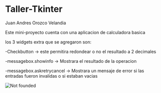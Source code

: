 # Taller-Tkinter
Juan Andres Orozco Velandia

Este mini-proyecto cuenta con una aplicacion de calculadora basica

los 3 widgets extra que se agregaron son:

  -Checkbutton -> este permitira redondear o no el resultado a 2 decimales

  -messagebox.showinfo -> Mostrara el resultado de la operacion

  -messagebox.askretrycancel -> Mostrara un mensaje de error si las entradas fueron invalidas o si estaban vacias
 
 ![Not founded](https://raw.githubusercontent.com/jorozcove/Taller-Tkinter/master/Imagen1.png)
  

